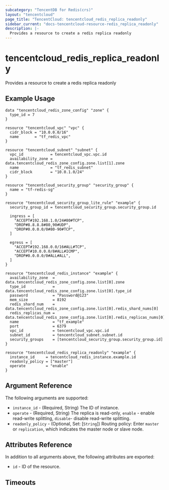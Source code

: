 ```yaml
---
subcategory: "TencentDB for Redis(crs)"
layout: "tencentcloud"
page_title: "TencentCloud: tencentcloud_redis_replica_readonly"
sidebar_current: "docs-tencentcloud-resource-redis_replica_readonly"
description: |-
  Provides a resource to create a redis replica readonly
---
```


# tencentcloud_redis_replica_readonly

Provides a resource to create a redis replica readonly

## Example Usage

```hcl
data "tencentcloud_redis_zone_config" "zone" {
  type_id = 7
}

resource "tencentcloud_vpc" "vpc" {
  cidr_block = "10.0.0.0/16"
  name       = "tf_redis_vpc"
}

resource "tencentcloud_subnet" "subnet" {
  vpc_id            = tencentcloud_vpc.vpc.id
  availability_zone = data.tencentcloud_redis_zone_config.zone.list[1].zone
  name              = "tf_redis_subnet"
  cidr_block        = "10.0.1.0/24"
}

resource "tencentcloud_security_group" "security_group" {
  name = "tf-redis-sg"
}

resource "tencentcloud_security_group_lite_rule" "example" {
  security_group_id = tencentcloud_security_group.security_group.id

  ingress = [
    "ACCEPT#192.168.1.0/24#80#TCP",
    "DROP#8.8.8.8#80,90#UDP",
    "DROP#0.0.0.0/0#80-90#TCP",
  ]

  egress = [
    "ACCEPT#192.168.0.0/16#ALL#TCP",
    "ACCEPT#10.0.0.0/8#ALL#ICMP",
    "DROP#0.0.0.0/0#ALL#ALL",
  ]
}

resource "tencentcloud_redis_instance" "example" {
  availability_zone  = data.tencentcloud_redis_zone_config.zone.list[0].zone
  type_id            = data.tencentcloud_redis_zone_config.zone.list[0].type_id
  password           = "Password@123"
  mem_size           = 8192
  redis_shard_num    = data.tencentcloud_redis_zone_config.zone.list[0].redis_shard_nums[0]
  redis_replicas_num = data.tencentcloud_redis_zone_config.zone.list[0].redis_replicas_nums[0]
  name               = "tf_example"
  port               = 6379
  vpc_id             = tencentcloud_vpc.vpc.id
  subnet_id          = tencentcloud_subnet.subnet.id
  security_groups    = [tencentcloud_security_group.security_group.id]
}

resource "tencentcloud_redis_replica_readonly" "example" {
  instance_id     = tencentcloud_redis_instance.example.id
  readonly_policy = ["master"]
  operate         = "enable"
}
```

## Argument Reference

The following arguments are supported:

* `instance_id` - (Required, String) The ID of instance.
* `operate` - (Required, String) The replica is read-only, `enable` - enable read-write splitting, `disable`- disable read-write splitting.
* `readonly_policy` - (Optional, Set: [`String`]) Routing policy: Enter `master` or `replication`, which indicates the master node or slave node.

## Attributes Reference

In addition to all arguments above, the following attributes are exported:

* `id` - ID of the resource.



## Timeouts

<no value>


